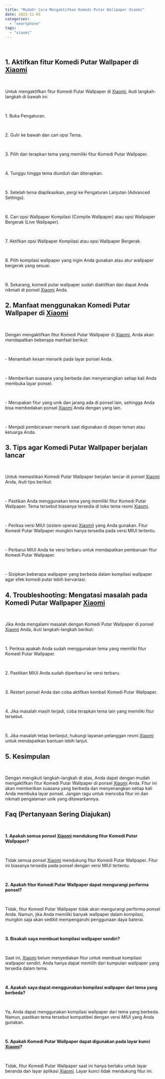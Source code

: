 ```yaml
---
title: "Mudah! Cara Mengaktifkan Komedi Putar Wallpaper Xiaomi"
date: 2023-11-01
categories: 
  - "smartphone"
tags: 
  - "xiaomi"
---
```


 

## 1\. Aktifkan fitur Komedi Putar Wallpaper di [Xiaomi](https://ajiekusumadhany.com/gadget/smartphone/xiaomi/)

 

Untuk mengaktifkan fitur Komedi Putar Wallpaper di [Xiaomi](https://ajiekusumadhany.com/gadget/smartphone/xiaomi/), ikuti langkah-langkah di bawah ini:

 

1\. Buka Pengaturan.

 

2\. Gulir ke bawah dan cari opsi Tema.

 

3\. Pilih dan terapkan tema yang memiliki fitur Komedi Putar Wallpaper.

 

4\. Tunggu hingga tema diunduh dan diterapkan.

 

5\. Setelah tema diaplikasikan, pergi ke Pengaturan Lanjutan (Advanced Settings).

 

6\. Cari opsi Wallpaper Kompilasi (Compile Wallpaper) atau opsi Wallpaper Bergerak (Live Wallpaper).

 

7\. Aktifkan opsi Wallpaper Kompilasi atau opsi Wallpaper Bergerak.

 

8\. Pilih kompilasi wallpaper yang ingin Anda gunakan atau atur wallpaper bergerak yang sesuai.

 

9\. Sekarang, komedi putar wallpaper sudah diaktifkan dan dapat Anda nikmati di ponsel [Xiaomi](https://ajiekusumadhany.com/gadget/smartphone/xiaomi/) Anda.

## 2\. Manfaat menggunakan Komedi Putar Wallpaper di [Xiaomi](https://ajiekusumadhany.com/gadget/smartphone/xiaomi/)

 

Dengan mengaktifkan fitur Komedi Putar Wallpaper di [Xiaomi](https://ajiekusumadhany.com/gadget/smartphone/xiaomi/), Anda akan mendapatkan beberapa manfaat berikut:

 

\- Menambah kesan menarik pada layar ponsel Anda.

 

\- Memberikan suasana yang berbeda dan menyenangkan setiap kali Anda membuka layar ponsel.

 

\- Merupakan fitur yang unik dan jarang ada di ponsel lain, sehingga Anda bisa membedakan ponsel [Xiaomi](https://ajiekusumadhany.com/gadget/smartphone/xiaomi/) Anda dengan yang lain.

 

\- Menjadi pembicaraan menarik saat digunakan di depan teman atau keluarga Anda.

## 3\. Tips agar Komedi Putar Wallpaper berjalan lancar

 

Untuk memastikan Komedi Putar Wallpaper berjalan lancar di ponsel [Xiaomi](https://ajiekusumadhany.com/gadget/smartphone/xiaomi/) Anda, ikuti tips berikut:

 

\- Pastikan Anda menggunakan tema yang memiliki fitur Komedi Putar Wallpaper. Tema tersebut biasanya tersedia di toko tema resmi [Xiaomi](https://ajiekusumadhany.com/gadget/smartphone/xiaomi/).

 

\- Periksa versi MIUI (sistem operasi [Xiaomi](https://ajiekusumadhany.com/gadget/smartphone/xiaomi/)) yang Anda gunakan. Fitur Komedi Putar Wallpaper mungkin hanya tersedia pada versi MIUI tertentu.

 

\- Perbarui MIUI Anda ke versi terbaru untuk mendapatkan pembaruan fitur Komedi Putar Wallpaper.

 

\- Sisipkan beberapa wallpaper yang berbeda dalam kompilasi wallpaper agar efek komedi putar lebih bervariasi.

## 4\. Troubleshooting: Mengatasi masalah pada Komedi Putar Wallpaper [Xiaomi](https://ajiekusumadhany.com/gadget/smartphone/xiaomi/)

 

Jika Anda mengalami masalah dengan Komedi Putar Wallpaper di ponsel [Xiaomi](https://ajiekusumadhany.com/gadget/smartphone/xiaomi/) Anda, ikuti langkah-langkah berikut:

 

1\. Periksa apakah Anda sudah menggunakan tema yang memiliki fitur Komedi Putar Wallpaper.

 

2\. Pastikan MIUI Anda sudah diperbarui ke versi terbaru.

 

3\. Restart ponsel Anda dan coba aktifkan kembali Komedi Putar Wallpaper.

 

4\. Jika masalah masih terjadi, coba terapkan tema lain yang memiliki fitur tersebut.

 

5\. Jika masalah tetap berlanjut, hubungi layanan pelanggan resmi [Xiaomi](https://ajiekusumadhany.com/gadget/smartphone/xiaomi/) untuk mendapatkan bantuan lebih lanjut.

## 5\. Kesimpulan

 

Dengan mengikuti langkah-langkah di atas, Anda dapat dengan mudah mengaktifkan fitur Komedi Putar Wallpaper di ponsel [Xiaomi](https://ajiekusumadhany.com/gadget/smartphone/xiaomi/) Anda. Fitur ini akan memberikan suasana yang berbeda dan menyenangkan setiap kali Anda membuka layar ponsel. Jangan ragu untuk mencoba fitur ini dan nikmati pengalaman unik yang ditawarkannya.

## Faq (Pertanyaan Sering Diajukan)

 

**1\. Apakah semua ponsel [Xiaomi](https://ajiekusumadhany.com/gadget/smartphone/xiaomi/) mendukung fitur Komedi Putar Wallpaper?**

 

Tidak semua ponsel [Xiaomi](https://ajiekusumadhany.com/gadget/smartphone/xiaomi/) mendukung fitur Komedi Putar Wallpaper. Fitur ini biasanya tersedia pada ponsel dengan versi MIUI tertentu.

 

**2\. Apakah fitur Komedi Putar Wallpaper dapat mengurangi performa ponsel?**

 

Tidak, fitur Komedi Putar Wallpaper tidak akan mengurangi performa ponsel Anda. Namun, jika Anda memiliki banyak wallpaper dalam kompilasi, mungkin saja akan sedikit mempengaruhi penggunaan daya baterai.

 

**3\. Bisakah saya membuat kompilasi wallpaper sendiri?**

 

Saat ini, [Xiaomi](https://ajiekusumadhany.com/gadget/smartphone/xiaomi/) belum menyediakan fitur untuk membuat kompilasi wallpaper sendiri. Anda hanya dapat memilih dari kumpulan wallpaper yang tersedia dalam tema.

 

**4\. Apakah saya dapat menggunakan kompilasi wallpaper dari tema yang berbeda?**

 

Ya, Anda dapat menggunakan kompilasi wallpaper dari tema yang berbeda. Namun, pastikan tema tersebut kompatibel dengan versi MIUI yang Anda gunakan.

 

**5\. Apakah Komedi Putar Wallpaper dapat digunakan pada layar kunci [Xiaomi](https://ajiekusumadhany.com/gadget/smartphone/xiaomi/)?**

 

Tidak, fitur Komedi Putar Wallpaper saat ini hanya berlaku untuk layar beranda dan layar aplikasi [Xiaomi](https://ajiekusumadhany.com/gadget/smartphone/xiaomi/). Layar kunci tidak mendukung fitur ini.
